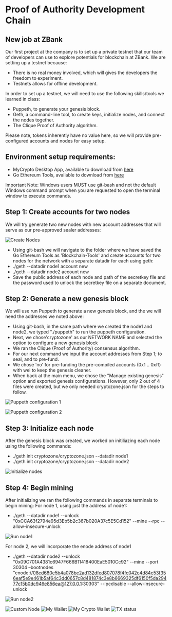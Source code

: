 # Proof of Authority Development Chain

## New job at ZBank
Our first project at the company is to set up a private testnet that our team of developers can use to explore potentials for blockchain at ZBank. We are setting up a testnet because:
- There is no real money involved, which will gives the developers the freedom to experiment.
- Testnets allows for offline development.

In order to set up a testnet, we will need to use the following skills/tools we learned in class:

- Puppeth, to generate your genesis block.
- Geth, a command-line tool, to create keys, initialize nodes, and connect the nodes together.
- The Clique Proof of Authority algorithm.

Please note, tokens inherently have no value here, so we will provide pre-configured accounts and nodes for easy setup.

## Environment setup requirements:

- MyCrypto Desktop App, available to download from [here](https://download.mycrypto.com/)
- Go Ethereum Tools, available to download from [here](https://geth.ethereum.org/downloads/)

Important Note: Windows users MUST use git-bash and not the default Windows command prompt when you are requested to open the terminal window to execute commands.

## Step 1: Create accounts for two nodes
We will try generate two new nodes with new account addresses that will serve as our pre-approved sealer addresses:

![Create Nodes](https://github.com/Sadiakbar/Blockchain-Homework/blob/main/POA%20Development%20Chain/Cryptozone/Screenshots/Create%20Nodes.jpg)

- Using git-bash we will navigate to the folder where we have saved the Go Ethereum Tools as 'Blockchain-Tools' and create accounts for two nodes for the network with a separate datadir for each using geth:
 - ./geth --datadir node1 account new
 - ./geth --datadir node2 account new
- Save the public address of each node and path of the secretkey file and the password used to unlock the secretkey file on a separate document.

## Step 2: Generate a new genesis block
We will use run Puppeth to generate a new genesis block, and the we will need the addresses we noted above:
- Using git-bash, in the same path where we created the node1 and node2, we typed "./puppeth" to run the puppeth configuration.
- Next, we chose'cryptozone' as our NETWORK NAME and selected the option to configure a new genesis block
- We ran the Clique (Proof of Authority) consensus algorithm.
- For our next command we input the account addresses from Step 1; to seal, and to pre-fund.
- We chose 'no' for pre-funding the pre-compiled accounts (0x1 .. 0xff) with wei to keep the genesis cleaner.
- When back at the main menu, we chose the "Manage existing genesis" option and exported genesis configurations. However, only 2 out of 4 files were created, but we only needed cryptozone.json for the steps to follow.

![Puppeth configuration 1](https://github.com/Sadiakbar/Blockchain-Homework/blob/main/POA%20Development%20Chain/Cryptozone/Screenshots/Puppeth%20configuration%201.jpg)


![Puppeth configuration 2](https://github.com/Sadiakbar/Blockchain-Homework/blob/main/POA%20Development%20Chain/Cryptozone/Screenshots/Puppeth%20configuration%202.jpg)


## Step 3: Initialize each node
After the genesis block was created, we worked on initiliazing each node using the following commands:
- ./geth init cryptozone/cryptozone.json --datadir node1
- ./geth init cryptozone/cryptozone.json --datadir node2

![Initialize nodes](https://github.com/Sadiakbar/Blockchain-Homework/blob/main/POA%20Development%20Chain/Cryptozone/Screenshots/Initialize%20Nodes.jpg)


## Step 4: Begin mining
After initializing we ran the following commands in separate terminals to begin mining:
For node 1, using just the address of node1:
- ./geth --datadir node1 --unlock "0xCCA63f2794e95d3Eb5b2c367b020A37c5E5Cd152" --mine --rpc --allow-insecure-unlock

![Run node1](https://github.com/Sadiakbar/Blockchain-Homework/blob/main/POA%20Development%20Chain/Cryptozone/Screenshots/Run%20node1.jpg)

For node 2, we will incorporate the enode address of node1
- ./geth --datadir node2 --unlock "0x09C701A4381c6947F666B11418400EaE5010Cc92" --mine --port 30304 –bootnodes "enode://08cd680e5b4a078bc2ad132dfed807078f4fc042c4d84c53f356eaf5e9e461b5af64c3dd0657c8d481874c3e8b6669325df6150f5da29477c15b0dc946e856ea@127.0.0.1:30303" --ipcdisable --allow-insecure-unlock

![Run node2](https://github.com/Sadiakbar/Blockchain-Homework/blob/main/POA%20Development%20Chain/Cryptozone/Screenshots/Run%20node2.jpg)


![Custom Node](https://github.com/Sadiakbar/Blockchain-Homework/blob/main/POA%20Development%20Chain/Cryptozone/Screenshots/Custom%20Node.gif)
![My Wallet](https://github.com/Sadiakbar/Blockchain-Homework/blob/main/POA%20Development%20Chain/Cryptozone/Screenshots/My%20Wallet.gif)
![My Crypto Wallet](https://github.com/Sadiakbar/Blockchain-Homework/blob/main/POA%20Development%20Chain/Cryptozone/Screenshots/My%20Crypto%20Wallet.jpg)
![TX status](https://github.com/Sadiakbar/Blockchain-Homework/blob/main/POA%20Development%20Chain/Cryptozone/Screenshots/TX%20status.gif)


